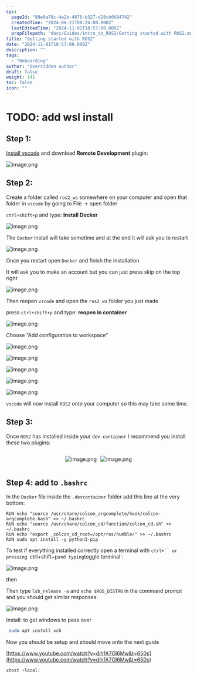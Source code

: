 ```yaml
---
sys:
  pageId: "89e0a78c-4e2b-4070-b327-d28cb0694742"
  createdTime: "2024-08-21T00:24:00.000Z"
  lastEditedTime: "2024-11-01T18:57:00.000Z"
  propFilepath: "docs/Guides/intro_to_ROS2/Getting started with ROS2.md"
title: "Getting started with ROS2"
date: "2024-11-01T18:57:00.000Z"
description: ""
tags:
  - "Onboarding"
author: "Overridden author"
draft: false
weight: 141
toc: false
icon: ""
---
```


# TODO: add wsl install

## Step 1:

[Install vscode](https://code.visualstudio.com/download) and download **Remote Development** plugin:

![image.png](https://prod-files-secure.s3.us-west-2.amazonaws.com/d518164a-d88e-44d1-a4ee-3adb3bd8bce0/efb52993-1881-4a40-b95e-6f020334f022/image.png?X-Amz-Algorithm=AWS4-HMAC-SHA256&X-Amz-Content-Sha256=UNSIGNED-PAYLOAD&X-Amz-Credential=ASIAZI2LB466QXTEVYME%2F20250228%2Fus-west-2%2Fs3%2Faws4_request&X-Amz-Date=20250228T140745Z&X-Amz-Expires=3600&X-Amz-Security-Token=IQoJb3JpZ2luX2VjEFYaCXVzLXdlc3QtMiJHMEUCIQCpCPp2oo7%2BJJz3sslYKazfOQg6Qe9vSZZQJ1qdRepWjgIgfoZZkkhUmnGoPMhZeyMUtysUvpFQ6b67Ia18p0UIn6wqiAQIjv%2F%2F%2F%2F%2F%2F%2F%2F%2F%2FARAAGgw2Mzc0MjMxODM4MDUiDE%2BIgE84fF2T68ZxiyrcA0Vy7ocuZE7cnBrREK3sW6O94eCJLIItFf5oZT5MBJ1q8Hl9sxbwFslU8Z2RaSfuCccJZxdlKCoUs8PhDPKV54Byl2RsZHxXFBKy3RTa6VqCAvtq5bfKNvVg4najVP%2FcqJlBU1AjjtYpTvfLSOMcxVXExY6t%2Fe7%2Fr6N2t3nwNBLkJq%2FI6Seou1DxmMoqUmR39mMh9xgikPpPi8nEO4k6TBmqTCF8fwPPIaR7pBGxnYp0qLqopUqH2GZK79HpDHEaUdI8RH6z6cizeArp4wauz%2BDgVWXwQlIFH%2F16y4WUz8YeRGcksKB7DI%2FkoHFENT4BRqYlF7HeUIhshKmL0uXaGVRpwnHf%2BD%2FVrSPWkHnoU%2FjpgiEFIFHTvivjE%2BMrc%2BoyVjfoDdxRkbSfJf1HSea5q0zXKnhQpHKy8AKLEi9P1TRIYRW9SALOVUG%2BePe6m95Jv4J1ULcgJQTlmSTeT%2FF%2FFiQ3ypQ%2BKyMj21SPOZqEY%2Fs3MhdKAECUMjSeI8G637JbskxBq%2BSP2f%2FKqvHM%2BSgu%2FH8yXNoDe%2F%2FyMjPT6lIGt%2F%2FD%2B69faIrHcOT%2B4KGlt7EC7%2F4w2lKpZP%2BSaGAxyyvdVEROerrg8TjTcBn1raviIweOu%2B2sgswJBhjHXu9xMLvvhr4GOqUBbtGTp%2B30ZidkX9zaTdbV481StxET8l2kT5jm7LCwXFRIP9FnZXGb0UEOlooyF7HIIw3o2A7nF4hjzt88d%2FebA1Oa3WL8NWzhg0OisFxSqecMvfbVBDxMrhiv1o3V5KlNB5lp%2BAaTnQ5%2FdryUMkdeRhoNx9Y2mMXo2t8lAOf9zVCnHm3%2FbFn2QhdCWBtpTJ%2BNte5gMdN8hsEnv8XeuOneXi08r%2FZc&X-Amz-Signature=5bec904a0b2e70cec3e9f91390dfec7ae3cc51190a010116333f78a0d5e8f8d7&X-Amz-SignedHeaders=host&x-id=GetObject)

## Step 2:

Create a folder called `ros2_ws` somewhere on your computer and open that folder in `vscode` by going to File → open folder 

`ctrl+shift+p` and type: **Install Docker**

![image.png](https://prod-files-secure.s3.us-west-2.amazonaws.com/d518164a-d88e-44d1-a4ee-3adb3bd8bce0/2269dc0e-1cd5-47ff-bceb-c04ad9b2eab0/image.png?X-Amz-Algorithm=AWS4-HMAC-SHA256&X-Amz-Content-Sha256=UNSIGNED-PAYLOAD&X-Amz-Credential=ASIAZI2LB466QXTEVYME%2F20250228%2Fus-west-2%2Fs3%2Faws4_request&X-Amz-Date=20250228T140745Z&X-Amz-Expires=3600&X-Amz-Security-Token=IQoJb3JpZ2luX2VjEFYaCXVzLXdlc3QtMiJHMEUCIQCpCPp2oo7%2BJJz3sslYKazfOQg6Qe9vSZZQJ1qdRepWjgIgfoZZkkhUmnGoPMhZeyMUtysUvpFQ6b67Ia18p0UIn6wqiAQIjv%2F%2F%2F%2F%2F%2F%2F%2F%2F%2FARAAGgw2Mzc0MjMxODM4MDUiDE%2BIgE84fF2T68ZxiyrcA0Vy7ocuZE7cnBrREK3sW6O94eCJLIItFf5oZT5MBJ1q8Hl9sxbwFslU8Z2RaSfuCccJZxdlKCoUs8PhDPKV54Byl2RsZHxXFBKy3RTa6VqCAvtq5bfKNvVg4najVP%2FcqJlBU1AjjtYpTvfLSOMcxVXExY6t%2Fe7%2Fr6N2t3nwNBLkJq%2FI6Seou1DxmMoqUmR39mMh9xgikPpPi8nEO4k6TBmqTCF8fwPPIaR7pBGxnYp0qLqopUqH2GZK79HpDHEaUdI8RH6z6cizeArp4wauz%2BDgVWXwQlIFH%2F16y4WUz8YeRGcksKB7DI%2FkoHFENT4BRqYlF7HeUIhshKmL0uXaGVRpwnHf%2BD%2FVrSPWkHnoU%2FjpgiEFIFHTvivjE%2BMrc%2BoyVjfoDdxRkbSfJf1HSea5q0zXKnhQpHKy8AKLEi9P1TRIYRW9SALOVUG%2BePe6m95Jv4J1ULcgJQTlmSTeT%2FF%2FFiQ3ypQ%2BKyMj21SPOZqEY%2Fs3MhdKAECUMjSeI8G637JbskxBq%2BSP2f%2FKqvHM%2BSgu%2FH8yXNoDe%2F%2FyMjPT6lIGt%2F%2FD%2B69faIrHcOT%2B4KGlt7EC7%2F4w2lKpZP%2BSaGAxyyvdVEROerrg8TjTcBn1raviIweOu%2B2sgswJBhjHXu9xMLvvhr4GOqUBbtGTp%2B30ZidkX9zaTdbV481StxET8l2kT5jm7LCwXFRIP9FnZXGb0UEOlooyF7HIIw3o2A7nF4hjzt88d%2FebA1Oa3WL8NWzhg0OisFxSqecMvfbVBDxMrhiv1o3V5KlNB5lp%2BAaTnQ5%2FdryUMkdeRhoNx9Y2mMXo2t8lAOf9zVCnHm3%2FbFn2QhdCWBtpTJ%2BNte5gMdN8hsEnv8XeuOneXi08r%2FZc&X-Amz-Signature=da4aa64c3adf59d1e57577946634f5644470486c077545afd1f709458be8b4e8&X-Amz-SignedHeaders=host&x-id=GetObject)

The `Docker` install will take sometime and at the end it will ask you to restart

![image.png](https://prod-files-secure.s3.us-west-2.amazonaws.com/d518164a-d88e-44d1-a4ee-3adb3bd8bce0/ed233f78-be33-4b1f-b89c-9c346c0e961e/image.png?X-Amz-Algorithm=AWS4-HMAC-SHA256&X-Amz-Content-Sha256=UNSIGNED-PAYLOAD&X-Amz-Credential=ASIAZI2LB466QXTEVYME%2F20250228%2Fus-west-2%2Fs3%2Faws4_request&X-Amz-Date=20250228T140745Z&X-Amz-Expires=3600&X-Amz-Security-Token=IQoJb3JpZ2luX2VjEFYaCXVzLXdlc3QtMiJHMEUCIQCpCPp2oo7%2BJJz3sslYKazfOQg6Qe9vSZZQJ1qdRepWjgIgfoZZkkhUmnGoPMhZeyMUtysUvpFQ6b67Ia18p0UIn6wqiAQIjv%2F%2F%2F%2F%2F%2F%2F%2F%2F%2FARAAGgw2Mzc0MjMxODM4MDUiDE%2BIgE84fF2T68ZxiyrcA0Vy7ocuZE7cnBrREK3sW6O94eCJLIItFf5oZT5MBJ1q8Hl9sxbwFslU8Z2RaSfuCccJZxdlKCoUs8PhDPKV54Byl2RsZHxXFBKy3RTa6VqCAvtq5bfKNvVg4najVP%2FcqJlBU1AjjtYpTvfLSOMcxVXExY6t%2Fe7%2Fr6N2t3nwNBLkJq%2FI6Seou1DxmMoqUmR39mMh9xgikPpPi8nEO4k6TBmqTCF8fwPPIaR7pBGxnYp0qLqopUqH2GZK79HpDHEaUdI8RH6z6cizeArp4wauz%2BDgVWXwQlIFH%2F16y4WUz8YeRGcksKB7DI%2FkoHFENT4BRqYlF7HeUIhshKmL0uXaGVRpwnHf%2BD%2FVrSPWkHnoU%2FjpgiEFIFHTvivjE%2BMrc%2BoyVjfoDdxRkbSfJf1HSea5q0zXKnhQpHKy8AKLEi9P1TRIYRW9SALOVUG%2BePe6m95Jv4J1ULcgJQTlmSTeT%2FF%2FFiQ3ypQ%2BKyMj21SPOZqEY%2Fs3MhdKAECUMjSeI8G637JbskxBq%2BSP2f%2FKqvHM%2BSgu%2FH8yXNoDe%2F%2FyMjPT6lIGt%2F%2FD%2B69faIrHcOT%2B4KGlt7EC7%2F4w2lKpZP%2BSaGAxyyvdVEROerrg8TjTcBn1raviIweOu%2B2sgswJBhjHXu9xMLvvhr4GOqUBbtGTp%2B30ZidkX9zaTdbV481StxET8l2kT5jm7LCwXFRIP9FnZXGb0UEOlooyF7HIIw3o2A7nF4hjzt88d%2FebA1Oa3WL8NWzhg0OisFxSqecMvfbVBDxMrhiv1o3V5KlNB5lp%2BAaTnQ5%2FdryUMkdeRhoNx9Y2mMXo2t8lAOf9zVCnHm3%2FbFn2QhdCWBtpTJ%2BNte5gMdN8hsEnv8XeuOneXi08r%2FZc&X-Amz-Signature=a7a5a8c544cff1b8c90499881b2107582ae6cfb4420701903baa9167f898187e&X-Amz-SignedHeaders=host&x-id=GetObject)

Once you restart open `Docker` and finish the installation

It will ask you to make an account but you can just press skip on the top right

![image.png](https://prod-files-secure.s3.us-west-2.amazonaws.com/d518164a-d88e-44d1-a4ee-3adb3bd8bce0/21010ad9-1659-4fd9-9f59-9932a09b2a3d/image.png?X-Amz-Algorithm=AWS4-HMAC-SHA256&X-Amz-Content-Sha256=UNSIGNED-PAYLOAD&X-Amz-Credential=ASIAZI2LB466QXTEVYME%2F20250228%2Fus-west-2%2Fs3%2Faws4_request&X-Amz-Date=20250228T140745Z&X-Amz-Expires=3600&X-Amz-Security-Token=IQoJb3JpZ2luX2VjEFYaCXVzLXdlc3QtMiJHMEUCIQCpCPp2oo7%2BJJz3sslYKazfOQg6Qe9vSZZQJ1qdRepWjgIgfoZZkkhUmnGoPMhZeyMUtysUvpFQ6b67Ia18p0UIn6wqiAQIjv%2F%2F%2F%2F%2F%2F%2F%2F%2F%2FARAAGgw2Mzc0MjMxODM4MDUiDE%2BIgE84fF2T68ZxiyrcA0Vy7ocuZE7cnBrREK3sW6O94eCJLIItFf5oZT5MBJ1q8Hl9sxbwFslU8Z2RaSfuCccJZxdlKCoUs8PhDPKV54Byl2RsZHxXFBKy3RTa6VqCAvtq5bfKNvVg4najVP%2FcqJlBU1AjjtYpTvfLSOMcxVXExY6t%2Fe7%2Fr6N2t3nwNBLkJq%2FI6Seou1DxmMoqUmR39mMh9xgikPpPi8nEO4k6TBmqTCF8fwPPIaR7pBGxnYp0qLqopUqH2GZK79HpDHEaUdI8RH6z6cizeArp4wauz%2BDgVWXwQlIFH%2F16y4WUz8YeRGcksKB7DI%2FkoHFENT4BRqYlF7HeUIhshKmL0uXaGVRpwnHf%2BD%2FVrSPWkHnoU%2FjpgiEFIFHTvivjE%2BMrc%2BoyVjfoDdxRkbSfJf1HSea5q0zXKnhQpHKy8AKLEi9P1TRIYRW9SALOVUG%2BePe6m95Jv4J1ULcgJQTlmSTeT%2FF%2FFiQ3ypQ%2BKyMj21SPOZqEY%2Fs3MhdKAECUMjSeI8G637JbskxBq%2BSP2f%2FKqvHM%2BSgu%2FH8yXNoDe%2F%2FyMjPT6lIGt%2F%2FD%2B69faIrHcOT%2B4KGlt7EC7%2F4w2lKpZP%2BSaGAxyyvdVEROerrg8TjTcBn1raviIweOu%2B2sgswJBhjHXu9xMLvvhr4GOqUBbtGTp%2B30ZidkX9zaTdbV481StxET8l2kT5jm7LCwXFRIP9FnZXGb0UEOlooyF7HIIw3o2A7nF4hjzt88d%2FebA1Oa3WL8NWzhg0OisFxSqecMvfbVBDxMrhiv1o3V5KlNB5lp%2BAaTnQ5%2FdryUMkdeRhoNx9Y2mMXo2t8lAOf9zVCnHm3%2FbFn2QhdCWBtpTJ%2BNte5gMdN8hsEnv8XeuOneXi08r%2FZc&X-Amz-Signature=6999371d8243ab12379edc13d7c194b7bcc681825f85fe87fd150eec45cbcde5&X-Amz-SignedHeaders=host&x-id=GetObject)

Then reopen `vscode` and open the `ros2_ws` folder you just made

press `ctrl+shift+p` and type: **reopen in container**

![image.png](https://prod-files-secure.s3.us-west-2.amazonaws.com/d518164a-d88e-44d1-a4ee-3adb3bd8bce0/4e93b8c2-41ad-488c-8095-c74205196118/image.png?X-Amz-Algorithm=AWS4-HMAC-SHA256&X-Amz-Content-Sha256=UNSIGNED-PAYLOAD&X-Amz-Credential=ASIAZI2LB466QXTEVYME%2F20250228%2Fus-west-2%2Fs3%2Faws4_request&X-Amz-Date=20250228T140745Z&X-Amz-Expires=3600&X-Amz-Security-Token=IQoJb3JpZ2luX2VjEFYaCXVzLXdlc3QtMiJHMEUCIQCpCPp2oo7%2BJJz3sslYKazfOQg6Qe9vSZZQJ1qdRepWjgIgfoZZkkhUmnGoPMhZeyMUtysUvpFQ6b67Ia18p0UIn6wqiAQIjv%2F%2F%2F%2F%2F%2F%2F%2F%2F%2FARAAGgw2Mzc0MjMxODM4MDUiDE%2BIgE84fF2T68ZxiyrcA0Vy7ocuZE7cnBrREK3sW6O94eCJLIItFf5oZT5MBJ1q8Hl9sxbwFslU8Z2RaSfuCccJZxdlKCoUs8PhDPKV54Byl2RsZHxXFBKy3RTa6VqCAvtq5bfKNvVg4najVP%2FcqJlBU1AjjtYpTvfLSOMcxVXExY6t%2Fe7%2Fr6N2t3nwNBLkJq%2FI6Seou1DxmMoqUmR39mMh9xgikPpPi8nEO4k6TBmqTCF8fwPPIaR7pBGxnYp0qLqopUqH2GZK79HpDHEaUdI8RH6z6cizeArp4wauz%2BDgVWXwQlIFH%2F16y4WUz8YeRGcksKB7DI%2FkoHFENT4BRqYlF7HeUIhshKmL0uXaGVRpwnHf%2BD%2FVrSPWkHnoU%2FjpgiEFIFHTvivjE%2BMrc%2BoyVjfoDdxRkbSfJf1HSea5q0zXKnhQpHKy8AKLEi9P1TRIYRW9SALOVUG%2BePe6m95Jv4J1ULcgJQTlmSTeT%2FF%2FFiQ3ypQ%2BKyMj21SPOZqEY%2Fs3MhdKAECUMjSeI8G637JbskxBq%2BSP2f%2FKqvHM%2BSgu%2FH8yXNoDe%2F%2FyMjPT6lIGt%2F%2FD%2B69faIrHcOT%2B4KGlt7EC7%2F4w2lKpZP%2BSaGAxyyvdVEROerrg8TjTcBn1raviIweOu%2B2sgswJBhjHXu9xMLvvhr4GOqUBbtGTp%2B30ZidkX9zaTdbV481StxET8l2kT5jm7LCwXFRIP9FnZXGb0UEOlooyF7HIIw3o2A7nF4hjzt88d%2FebA1Oa3WL8NWzhg0OisFxSqecMvfbVBDxMrhiv1o3V5KlNB5lp%2BAaTnQ5%2FdryUMkdeRhoNx9Y2mMXo2t8lAOf9zVCnHm3%2FbFn2QhdCWBtpTJ%2BNte5gMdN8hsEnv8XeuOneXi08r%2FZc&X-Amz-Signature=554ccbeb96277c2f93c5bc42974fe166f6df33c417e060213e6a68406dddccdd&X-Amz-SignedHeaders=host&x-id=GetObject)

Choose “Add configuration to workspace”

![image.png](https://prod-files-secure.s3.us-west-2.amazonaws.com/d518164a-d88e-44d1-a4ee-3adb3bd8bce0/9560b282-5060-4989-ba37-97e7b2c22476/image.png?X-Amz-Algorithm=AWS4-HMAC-SHA256&X-Amz-Content-Sha256=UNSIGNED-PAYLOAD&X-Amz-Credential=ASIAZI2LB466QXTEVYME%2F20250228%2Fus-west-2%2Fs3%2Faws4_request&X-Amz-Date=20250228T140745Z&X-Amz-Expires=3600&X-Amz-Security-Token=IQoJb3JpZ2luX2VjEFYaCXVzLXdlc3QtMiJHMEUCIQCpCPp2oo7%2BJJz3sslYKazfOQg6Qe9vSZZQJ1qdRepWjgIgfoZZkkhUmnGoPMhZeyMUtysUvpFQ6b67Ia18p0UIn6wqiAQIjv%2F%2F%2F%2F%2F%2F%2F%2F%2F%2FARAAGgw2Mzc0MjMxODM4MDUiDE%2BIgE84fF2T68ZxiyrcA0Vy7ocuZE7cnBrREK3sW6O94eCJLIItFf5oZT5MBJ1q8Hl9sxbwFslU8Z2RaSfuCccJZxdlKCoUs8PhDPKV54Byl2RsZHxXFBKy3RTa6VqCAvtq5bfKNvVg4najVP%2FcqJlBU1AjjtYpTvfLSOMcxVXExY6t%2Fe7%2Fr6N2t3nwNBLkJq%2FI6Seou1DxmMoqUmR39mMh9xgikPpPi8nEO4k6TBmqTCF8fwPPIaR7pBGxnYp0qLqopUqH2GZK79HpDHEaUdI8RH6z6cizeArp4wauz%2BDgVWXwQlIFH%2F16y4WUz8YeRGcksKB7DI%2FkoHFENT4BRqYlF7HeUIhshKmL0uXaGVRpwnHf%2BD%2FVrSPWkHnoU%2FjpgiEFIFHTvivjE%2BMrc%2BoyVjfoDdxRkbSfJf1HSea5q0zXKnhQpHKy8AKLEi9P1TRIYRW9SALOVUG%2BePe6m95Jv4J1ULcgJQTlmSTeT%2FF%2FFiQ3ypQ%2BKyMj21SPOZqEY%2Fs3MhdKAECUMjSeI8G637JbskxBq%2BSP2f%2FKqvHM%2BSgu%2FH8yXNoDe%2F%2FyMjPT6lIGt%2F%2FD%2B69faIrHcOT%2B4KGlt7EC7%2F4w2lKpZP%2BSaGAxyyvdVEROerrg8TjTcBn1raviIweOu%2B2sgswJBhjHXu9xMLvvhr4GOqUBbtGTp%2B30ZidkX9zaTdbV481StxET8l2kT5jm7LCwXFRIP9FnZXGb0UEOlooyF7HIIw3o2A7nF4hjzt88d%2FebA1Oa3WL8NWzhg0OisFxSqecMvfbVBDxMrhiv1o3V5KlNB5lp%2BAaTnQ5%2FdryUMkdeRhoNx9Y2mMXo2t8lAOf9zVCnHm3%2FbFn2QhdCWBtpTJ%2BNte5gMdN8hsEnv8XeuOneXi08r%2FZc&X-Amz-Signature=152a0e285a74799149b8df63884b6cc786d0d0f8b406022b09e7330b180696cd&X-Amz-SignedHeaders=host&x-id=GetObject)

![image.png](https://prod-files-secure.s3.us-west-2.amazonaws.com/d518164a-d88e-44d1-a4ee-3adb3bd8bce0/2ee63f81-886b-48e8-a553-dc6e5eac99e4/image.png?X-Amz-Algorithm=AWS4-HMAC-SHA256&X-Amz-Content-Sha256=UNSIGNED-PAYLOAD&X-Amz-Credential=ASIAZI2LB466QXTEVYME%2F20250228%2Fus-west-2%2Fs3%2Faws4_request&X-Amz-Date=20250228T140745Z&X-Amz-Expires=3600&X-Amz-Security-Token=IQoJb3JpZ2luX2VjEFYaCXVzLXdlc3QtMiJHMEUCIQCpCPp2oo7%2BJJz3sslYKazfOQg6Qe9vSZZQJ1qdRepWjgIgfoZZkkhUmnGoPMhZeyMUtysUvpFQ6b67Ia18p0UIn6wqiAQIjv%2F%2F%2F%2F%2F%2F%2F%2F%2F%2FARAAGgw2Mzc0MjMxODM4MDUiDE%2BIgE84fF2T68ZxiyrcA0Vy7ocuZE7cnBrREK3sW6O94eCJLIItFf5oZT5MBJ1q8Hl9sxbwFslU8Z2RaSfuCccJZxdlKCoUs8PhDPKV54Byl2RsZHxXFBKy3RTa6VqCAvtq5bfKNvVg4najVP%2FcqJlBU1AjjtYpTvfLSOMcxVXExY6t%2Fe7%2Fr6N2t3nwNBLkJq%2FI6Seou1DxmMoqUmR39mMh9xgikPpPi8nEO4k6TBmqTCF8fwPPIaR7pBGxnYp0qLqopUqH2GZK79HpDHEaUdI8RH6z6cizeArp4wauz%2BDgVWXwQlIFH%2F16y4WUz8YeRGcksKB7DI%2FkoHFENT4BRqYlF7HeUIhshKmL0uXaGVRpwnHf%2BD%2FVrSPWkHnoU%2FjpgiEFIFHTvivjE%2BMrc%2BoyVjfoDdxRkbSfJf1HSea5q0zXKnhQpHKy8AKLEi9P1TRIYRW9SALOVUG%2BePe6m95Jv4J1ULcgJQTlmSTeT%2FF%2FFiQ3ypQ%2BKyMj21SPOZqEY%2Fs3MhdKAECUMjSeI8G637JbskxBq%2BSP2f%2FKqvHM%2BSgu%2FH8yXNoDe%2F%2FyMjPT6lIGt%2F%2FD%2B69faIrHcOT%2B4KGlt7EC7%2F4w2lKpZP%2BSaGAxyyvdVEROerrg8TjTcBn1raviIweOu%2B2sgswJBhjHXu9xMLvvhr4GOqUBbtGTp%2B30ZidkX9zaTdbV481StxET8l2kT5jm7LCwXFRIP9FnZXGb0UEOlooyF7HIIw3o2A7nF4hjzt88d%2FebA1Oa3WL8NWzhg0OisFxSqecMvfbVBDxMrhiv1o3V5KlNB5lp%2BAaTnQ5%2FdryUMkdeRhoNx9Y2mMXo2t8lAOf9zVCnHm3%2FbFn2QhdCWBtpTJ%2BNte5gMdN8hsEnv8XeuOneXi08r%2FZc&X-Amz-Signature=5d86afe25347e086f58a2015754dd36b78633371608e19ae6bf9487c76ccd57d&X-Amz-SignedHeaders=host&x-id=GetObject)

![image.png](https://prod-files-secure.s3.us-west-2.amazonaws.com/d518164a-d88e-44d1-a4ee-3adb3bd8bce0/ae1580b2-b048-407e-aed9-b584224a7a04/image.png?X-Amz-Algorithm=AWS4-HMAC-SHA256&X-Amz-Content-Sha256=UNSIGNED-PAYLOAD&X-Amz-Credential=ASIAZI2LB466QXTEVYME%2F20250228%2Fus-west-2%2Fs3%2Faws4_request&X-Amz-Date=20250228T140745Z&X-Amz-Expires=3600&X-Amz-Security-Token=IQoJb3JpZ2luX2VjEFYaCXVzLXdlc3QtMiJHMEUCIQCpCPp2oo7%2BJJz3sslYKazfOQg6Qe9vSZZQJ1qdRepWjgIgfoZZkkhUmnGoPMhZeyMUtysUvpFQ6b67Ia18p0UIn6wqiAQIjv%2F%2F%2F%2F%2F%2F%2F%2F%2F%2FARAAGgw2Mzc0MjMxODM4MDUiDE%2BIgE84fF2T68ZxiyrcA0Vy7ocuZE7cnBrREK3sW6O94eCJLIItFf5oZT5MBJ1q8Hl9sxbwFslU8Z2RaSfuCccJZxdlKCoUs8PhDPKV54Byl2RsZHxXFBKy3RTa6VqCAvtq5bfKNvVg4najVP%2FcqJlBU1AjjtYpTvfLSOMcxVXExY6t%2Fe7%2Fr6N2t3nwNBLkJq%2FI6Seou1DxmMoqUmR39mMh9xgikPpPi8nEO4k6TBmqTCF8fwPPIaR7pBGxnYp0qLqopUqH2GZK79HpDHEaUdI8RH6z6cizeArp4wauz%2BDgVWXwQlIFH%2F16y4WUz8YeRGcksKB7DI%2FkoHFENT4BRqYlF7HeUIhshKmL0uXaGVRpwnHf%2BD%2FVrSPWkHnoU%2FjpgiEFIFHTvivjE%2BMrc%2BoyVjfoDdxRkbSfJf1HSea5q0zXKnhQpHKy8AKLEi9P1TRIYRW9SALOVUG%2BePe6m95Jv4J1ULcgJQTlmSTeT%2FF%2FFiQ3ypQ%2BKyMj21SPOZqEY%2Fs3MhdKAECUMjSeI8G637JbskxBq%2BSP2f%2FKqvHM%2BSgu%2FH8yXNoDe%2F%2FyMjPT6lIGt%2F%2FD%2B69faIrHcOT%2B4KGlt7EC7%2F4w2lKpZP%2BSaGAxyyvdVEROerrg8TjTcBn1raviIweOu%2B2sgswJBhjHXu9xMLvvhr4GOqUBbtGTp%2B30ZidkX9zaTdbV481StxET8l2kT5jm7LCwXFRIP9FnZXGb0UEOlooyF7HIIw3o2A7nF4hjzt88d%2FebA1Oa3WL8NWzhg0OisFxSqecMvfbVBDxMrhiv1o3V5KlNB5lp%2BAaTnQ5%2FdryUMkdeRhoNx9Y2mMXo2t8lAOf9zVCnHm3%2FbFn2QhdCWBtpTJ%2BNte5gMdN8hsEnv8XeuOneXi08r%2FZc&X-Amz-Signature=d511a4619d91526229d47dc67af41eed45c892d460beec5562276aeb98aee118&X-Amz-SignedHeaders=host&x-id=GetObject)

![image.png](https://prod-files-secure.s3.us-west-2.amazonaws.com/d518164a-d88e-44d1-a4ee-3adb3bd8bce0/53255b28-f75e-430f-b9e3-c0ac8577e42b/image.png?X-Amz-Algorithm=AWS4-HMAC-SHA256&X-Amz-Content-Sha256=UNSIGNED-PAYLOAD&X-Amz-Credential=ASIAZI2LB466QXTEVYME%2F20250228%2Fus-west-2%2Fs3%2Faws4_request&X-Amz-Date=20250228T140745Z&X-Amz-Expires=3600&X-Amz-Security-Token=IQoJb3JpZ2luX2VjEFYaCXVzLXdlc3QtMiJHMEUCIQCpCPp2oo7%2BJJz3sslYKazfOQg6Qe9vSZZQJ1qdRepWjgIgfoZZkkhUmnGoPMhZeyMUtysUvpFQ6b67Ia18p0UIn6wqiAQIjv%2F%2F%2F%2F%2F%2F%2F%2F%2F%2FARAAGgw2Mzc0MjMxODM4MDUiDE%2BIgE84fF2T68ZxiyrcA0Vy7ocuZE7cnBrREK3sW6O94eCJLIItFf5oZT5MBJ1q8Hl9sxbwFslU8Z2RaSfuCccJZxdlKCoUs8PhDPKV54Byl2RsZHxXFBKy3RTa6VqCAvtq5bfKNvVg4najVP%2FcqJlBU1AjjtYpTvfLSOMcxVXExY6t%2Fe7%2Fr6N2t3nwNBLkJq%2FI6Seou1DxmMoqUmR39mMh9xgikPpPi8nEO4k6TBmqTCF8fwPPIaR7pBGxnYp0qLqopUqH2GZK79HpDHEaUdI8RH6z6cizeArp4wauz%2BDgVWXwQlIFH%2F16y4WUz8YeRGcksKB7DI%2FkoHFENT4BRqYlF7HeUIhshKmL0uXaGVRpwnHf%2BD%2FVrSPWkHnoU%2FjpgiEFIFHTvivjE%2BMrc%2BoyVjfoDdxRkbSfJf1HSea5q0zXKnhQpHKy8AKLEi9P1TRIYRW9SALOVUG%2BePe6m95Jv4J1ULcgJQTlmSTeT%2FF%2FFiQ3ypQ%2BKyMj21SPOZqEY%2Fs3MhdKAECUMjSeI8G637JbskxBq%2BSP2f%2FKqvHM%2BSgu%2FH8yXNoDe%2F%2FyMjPT6lIGt%2F%2FD%2B69faIrHcOT%2B4KGlt7EC7%2F4w2lKpZP%2BSaGAxyyvdVEROerrg8TjTcBn1raviIweOu%2B2sgswJBhjHXu9xMLvvhr4GOqUBbtGTp%2B30ZidkX9zaTdbV481StxET8l2kT5jm7LCwXFRIP9FnZXGb0UEOlooyF7HIIw3o2A7nF4hjzt88d%2FebA1Oa3WL8NWzhg0OisFxSqecMvfbVBDxMrhiv1o3V5KlNB5lp%2BAaTnQ5%2FdryUMkdeRhoNx9Y2mMXo2t8lAOf9zVCnHm3%2FbFn2QhdCWBtpTJ%2BNte5gMdN8hsEnv8XeuOneXi08r%2FZc&X-Amz-Signature=1e62776861271c47ff9516c6276f14507a97071ff5ca34c126791b10e1e64b3a&X-Amz-SignedHeaders=host&x-id=GetObject)

![image.png](https://prod-files-secure.s3.us-west-2.amazonaws.com/d518164a-d88e-44d1-a4ee-3adb3bd8bce0/7c562767-5af9-4ffb-97d1-327bcdf4ee00/image.png?X-Amz-Algorithm=AWS4-HMAC-SHA256&X-Amz-Content-Sha256=UNSIGNED-PAYLOAD&X-Amz-Credential=ASIAZI2LB466QXTEVYME%2F20250228%2Fus-west-2%2Fs3%2Faws4_request&X-Amz-Date=20250228T140745Z&X-Amz-Expires=3600&X-Amz-Security-Token=IQoJb3JpZ2luX2VjEFYaCXVzLXdlc3QtMiJHMEUCIQCpCPp2oo7%2BJJz3sslYKazfOQg6Qe9vSZZQJ1qdRepWjgIgfoZZkkhUmnGoPMhZeyMUtysUvpFQ6b67Ia18p0UIn6wqiAQIjv%2F%2F%2F%2F%2F%2F%2F%2F%2F%2FARAAGgw2Mzc0MjMxODM4MDUiDE%2BIgE84fF2T68ZxiyrcA0Vy7ocuZE7cnBrREK3sW6O94eCJLIItFf5oZT5MBJ1q8Hl9sxbwFslU8Z2RaSfuCccJZxdlKCoUs8PhDPKV54Byl2RsZHxXFBKy3RTa6VqCAvtq5bfKNvVg4najVP%2FcqJlBU1AjjtYpTvfLSOMcxVXExY6t%2Fe7%2Fr6N2t3nwNBLkJq%2FI6Seou1DxmMoqUmR39mMh9xgikPpPi8nEO4k6TBmqTCF8fwPPIaR7pBGxnYp0qLqopUqH2GZK79HpDHEaUdI8RH6z6cizeArp4wauz%2BDgVWXwQlIFH%2F16y4WUz8YeRGcksKB7DI%2FkoHFENT4BRqYlF7HeUIhshKmL0uXaGVRpwnHf%2BD%2FVrSPWkHnoU%2FjpgiEFIFHTvivjE%2BMrc%2BoyVjfoDdxRkbSfJf1HSea5q0zXKnhQpHKy8AKLEi9P1TRIYRW9SALOVUG%2BePe6m95Jv4J1ULcgJQTlmSTeT%2FF%2FFiQ3ypQ%2BKyMj21SPOZqEY%2Fs3MhdKAECUMjSeI8G637JbskxBq%2BSP2f%2FKqvHM%2BSgu%2FH8yXNoDe%2F%2FyMjPT6lIGt%2F%2FD%2B69faIrHcOT%2B4KGlt7EC7%2F4w2lKpZP%2BSaGAxyyvdVEROerrg8TjTcBn1raviIweOu%2B2sgswJBhjHXu9xMLvvhr4GOqUBbtGTp%2B30ZidkX9zaTdbV481StxET8l2kT5jm7LCwXFRIP9FnZXGb0UEOlooyF7HIIw3o2A7nF4hjzt88d%2FebA1Oa3WL8NWzhg0OisFxSqecMvfbVBDxMrhiv1o3V5KlNB5lp%2BAaTnQ5%2FdryUMkdeRhoNx9Y2mMXo2t8lAOf9zVCnHm3%2FbFn2QhdCWBtpTJ%2BNte5gMdN8hsEnv8XeuOneXi08r%2FZc&X-Amz-Signature=b300f723eae62d1a47d084cb5b770674e6883d4ac6450940a766fb0f88d1131c&X-Amz-SignedHeaders=host&x-id=GetObject)

`vscode` will now install `ROS2` onto your computer so this may take some time.

## Step 3:

Once `ROS2` has installed inside your `dev-container` I recommend you install these two plugins:

<div style="display: flex;flex-direction: row; column-gap:10px; max-width: 630px;justify-content: center;">
<div>

![image.png](https://prod-files-secure.s3.us-west-2.amazonaws.com/d518164a-d88e-44d1-a4ee-3adb3bd8bce0/3fc3d550-5a54-4ba1-ba6b-faa01cdb7369/image.png?X-Amz-Algorithm=AWS4-HMAC-SHA256&X-Amz-Content-Sha256=UNSIGNED-PAYLOAD&X-Amz-Credential=ASIAZI2LB466XCIY3IGL%2F20250228%2Fus-west-2%2Fs3%2Faws4_request&X-Amz-Date=20250228T140754Z&X-Amz-Expires=3600&X-Amz-Security-Token=IQoJb3JpZ2luX2VjEFYaCXVzLXdlc3QtMiJHMEUCIQDUNIDc3VpZwImb4xj8VU5Sm8X5y6JQmaEkCldOHjBvXAIgFgGrb8lH3Bz3k0c7JVzy3LCMXLPFbnlpAyrRjqDokK0qiAQIjv%2F%2F%2F%2F%2F%2F%2F%2F%2F%2FARAAGgw2Mzc0MjMxODM4MDUiDMlLohUF40s%2BQSaEsCrcA0%2BBQ5v5ckm5uYTrYH812gtfFUG5MGG0jPtYJ6GJViSP1SPNCpsbB4jcIOZALrnmQNbfg7BQlcQQIb9Z76AbEhrS5eFR4RWiW6lc36ZZh9QaCz%2BsCJyTkzupmxazP3bco38UA1LbX%2BXy0IkenZiLcidsrB7SGUWx2X5FmFH%2FB1fKo%2F3OSPb7htKqVmd8wsycIzStc4rAwTooo3oW7Y4BA1eFoqgf3O7L%2FBFCbIQcjHgBgCss9ns9HDl4FNMbvqq2MpVFycL3gjP5QKiwpgv9KHcjbnYzNYIYoEqyTwmH6%2B26%2FrBMAkCKzPNtAX0XYwAmKGY2KsKmQJIVjd052FRFEw%2FvZk6FW%2BUAOpry1C6NmpuapKJ%2BA53A3BiiEOy6reDcCozn4YS1zqcF5s8c24gGB1YPgwf1Xy5JbRh%2F20%2BNv26pltr%2BLP6HdjnvfKrEejm5oKFibMtwc8qzTz5MS5i9B9gIRbdiyeSzFgiqftIcVormnaMxQBZ%2FTP0VIPGqT520x5iMAPIIBxCol%2Fl%2BEUs4ePBnpAypoaC4W%2BerpfE2gzd791sW%2BkToNyAh6QDm6I8zF%2FECwkuV0J4hxe7p8s5GDis2rd%2BI9J%2BrB%2BtA4dk2WwXa0ymCh2bWi2EfnQhtMMPvhr4GOqUBy1%2BM6dsArreVheY7p675j9ngbFySQGwUrfT2WztOdP3PF%2FKhUetZbEPLf7FF3bCv%2Fcif4XNXny0c5UrTKfRAmJaXrmMFnk38FFlStVVeU2Vu4PTtGQ2Jhm7C4E7En%2BOfoBeGa8HMmuBaINlhSlHZg2mPZL1hlFPnDSpXj0IgfeNFPKZzWCro7mHWGBjC3k2W2WYZDOkeNTq%2BIF0K2NziKcgogr5H&X-Amz-Signature=bf93d45d5d977c6a270e59fd998b9748708a2ca59028171e7240eea05b750d0a&X-Amz-SignedHeaders=host&x-id=GetObject)

</div>
<div>

![image.png](https://prod-files-secure.s3.us-west-2.amazonaws.com/d518164a-d88e-44d1-a4ee-3adb3bd8bce0/d994cc66-13c2-4093-a5a3-f84cf4601a82/image.png?X-Amz-Algorithm=AWS4-HMAC-SHA256&X-Amz-Content-Sha256=UNSIGNED-PAYLOAD&X-Amz-Credential=ASIAZI2LB466RKFZPY47%2F20250228%2Fus-west-2%2Fs3%2Faws4_request&X-Amz-Date=20250228T140754Z&X-Amz-Expires=3600&X-Amz-Security-Token=IQoJb3JpZ2luX2VjEFYaCXVzLXdlc3QtMiJIMEYCIQDBTFQ9D1nYSS9xjNHqNlQzRLW5e0vUmxIy84%2BUGeG1DwIhAIiXQul3Rc9oRbRDUlpM%2FJE9rkwZOgFEITBIi7enwPHNKogECI7%2F%2F%2F%2F%2F%2F%2F%2F%2F%2FwEQABoMNjM3NDIzMTgzODA1IgzhYWnrZJ8g2ZosNQgq3ANaAUCMH2WPQbbBGqaWaLWYQNSKvwsLhiAwB09m0JLi1ZQAExjBSMmjnYSg5roe%2FPWlmrj8B6yog5FTeF3YPWoEojc6oeDrl1BZ9P5xleLQ1Zth0Ila0bRoAkgYG0zuDqS8igabVyJLP6IFK0h1aU1IOtseLT%2FU%2BHF8w9Zu4qeCCyvNHEyoLmBzfkMy%2Bspl%2B04cdbUcbXzrN0UeIMsBCJfZvRC9UA%2FpFF1%2Bn4trjTCPYPgRIwnQgj%2Fc0K3ZIXyrNtA9D5sB2Sf1%2BOYfdSGHtp08cx9v25Xv5zPDfgsiEFJwWxkL8z%2F01CsvYtWM7L579%2FNflzR5SSnkgtY6D%2F1fvYlmpBQFd%2FH7WS3Hhxgjb1E86rap6SiMsBUP5zHQiXubKQ8GjUviaLHtpaguFS4LYsKaVnB0dQ8xcpQOr7pi7pHWWSe17%2FeYC9qq3mBNvuUIWf4JVysaETGacfFh47PT75y2V2Q84toSqhE2mFka45V%2FMtB%2Ba7%2FlzOnme4ea00rUMbWYpr9dkjfiFn04KHbjue3nBnAATXSGZRsJl9nBPEzBI9NHlyRAhKRlhvghYKqeZ36JGczH5uHmGE6Blt1ijHkQvU0OUik7aPVpWbqPMgif4TYRmTehG2qnQn%2FiPjDO74a%2BBjqkAYcpa25V15yQqKqBUwabW0J2EpWpSQY5yI7%2BsCKtns9PtYeHfbgfmyJ%2FQ6phe1QUO6BKSKnvIYCGrtFrvzW5TW%2B4oSSqEdYifk%2BfVW6kDCnebFcB7lJTu4jA%2BPdKNKaAx0icPECdgreJz9NbbD6uYJGwG6%2BhOmx1zmCdeyzvkIwHWgHvuWCIn%2BcWGhSjm7h2lZ1rtGSl5SEQEyxFbcE9MTsBkZ5A&X-Amz-Signature=9e8e85835302717d40d0c6a4a5b11fc710b672ed979695b67d41f3de0479eb5b&X-Amz-SignedHeaders=host&x-id=GetObject)

</div>
</div>

## Step 4: add to `.bashrc`

In the `Docker` file inside the `.devcontainer` folder add this line at the very bottom: 

```docker
RUN echo "source /usr/share/colcon_argcomplete/hook/colcon-argcomplete.bash" >> ~/.bashrc
RUN echo "source /usr/share/colcon_cd/function/colcon_cd.sh" >> ~/.bashrc
RUN echo "export _colcon_cd_root=/opt/ros/humble/" >> ~/.bashrc
RUN sudo apt install -y python3-pip 
```

To test if everything installed correctly open a terminal with `ctrl+`` or pressing `ctrl+shift+p` and typing `toggle terminal`:

![image.png](https://prod-files-secure.s3.us-west-2.amazonaws.com/d518164a-d88e-44d1-a4ee-3adb3bd8bce0/6a4943d8-b04e-4c02-9a58-775f3384d1a5/image.png?X-Amz-Algorithm=AWS4-HMAC-SHA256&X-Amz-Content-Sha256=UNSIGNED-PAYLOAD&X-Amz-Credential=ASIAZI2LB466QXTEVYME%2F20250228%2Fus-west-2%2Fs3%2Faws4_request&X-Amz-Date=20250228T140745Z&X-Amz-Expires=3600&X-Amz-Security-Token=IQoJb3JpZ2luX2VjEFYaCXVzLXdlc3QtMiJHMEUCIQCpCPp2oo7%2BJJz3sslYKazfOQg6Qe9vSZZQJ1qdRepWjgIgfoZZkkhUmnGoPMhZeyMUtysUvpFQ6b67Ia18p0UIn6wqiAQIjv%2F%2F%2F%2F%2F%2F%2F%2F%2F%2FARAAGgw2Mzc0MjMxODM4MDUiDE%2BIgE84fF2T68ZxiyrcA0Vy7ocuZE7cnBrREK3sW6O94eCJLIItFf5oZT5MBJ1q8Hl9sxbwFslU8Z2RaSfuCccJZxdlKCoUs8PhDPKV54Byl2RsZHxXFBKy3RTa6VqCAvtq5bfKNvVg4najVP%2FcqJlBU1AjjtYpTvfLSOMcxVXExY6t%2Fe7%2Fr6N2t3nwNBLkJq%2FI6Seou1DxmMoqUmR39mMh9xgikPpPi8nEO4k6TBmqTCF8fwPPIaR7pBGxnYp0qLqopUqH2GZK79HpDHEaUdI8RH6z6cizeArp4wauz%2BDgVWXwQlIFH%2F16y4WUz8YeRGcksKB7DI%2FkoHFENT4BRqYlF7HeUIhshKmL0uXaGVRpwnHf%2BD%2FVrSPWkHnoU%2FjpgiEFIFHTvivjE%2BMrc%2BoyVjfoDdxRkbSfJf1HSea5q0zXKnhQpHKy8AKLEi9P1TRIYRW9SALOVUG%2BePe6m95Jv4J1ULcgJQTlmSTeT%2FF%2FFiQ3ypQ%2BKyMj21SPOZqEY%2Fs3MhdKAECUMjSeI8G637JbskxBq%2BSP2f%2FKqvHM%2BSgu%2FH8yXNoDe%2F%2FyMjPT6lIGt%2F%2FD%2B69faIrHcOT%2B4KGlt7EC7%2F4w2lKpZP%2BSaGAxyyvdVEROerrg8TjTcBn1raviIweOu%2B2sgswJBhjHXu9xMLvvhr4GOqUBbtGTp%2B30ZidkX9zaTdbV481StxET8l2kT5jm7LCwXFRIP9FnZXGb0UEOlooyF7HIIw3o2A7nF4hjzt88d%2FebA1Oa3WL8NWzhg0OisFxSqecMvfbVBDxMrhiv1o3V5KlNB5lp%2BAaTnQ5%2FdryUMkdeRhoNx9Y2mMXo2t8lAOf9zVCnHm3%2FbFn2QhdCWBtpTJ%2BNte5gMdN8hsEnv8XeuOneXi08r%2FZc&X-Amz-Signature=d249ae713b6e144b0eac972e2d1bc85dd9d10d8a3c06d1e16104f757f7a4887d&X-Amz-SignedHeaders=host&x-id=GetObject)

then 

Then type `lsb_release -a` and `echo $ROS_DISTRO` in the command prompt and you should get similar responses:

![image.png](https://prod-files-secure.s3.us-west-2.amazonaws.com/d518164a-d88e-44d1-a4ee-3adb3bd8bce0/3e635dec-a805-4e85-8b9e-d000e5b71a4e/image.png?X-Amz-Algorithm=AWS4-HMAC-SHA256&X-Amz-Content-Sha256=UNSIGNED-PAYLOAD&X-Amz-Credential=ASIAZI2LB466QXTEVYME%2F20250228%2Fus-west-2%2Fs3%2Faws4_request&X-Amz-Date=20250228T140745Z&X-Amz-Expires=3600&X-Amz-Security-Token=IQoJb3JpZ2luX2VjEFYaCXVzLXdlc3QtMiJHMEUCIQCpCPp2oo7%2BJJz3sslYKazfOQg6Qe9vSZZQJ1qdRepWjgIgfoZZkkhUmnGoPMhZeyMUtysUvpFQ6b67Ia18p0UIn6wqiAQIjv%2F%2F%2F%2F%2F%2F%2F%2F%2F%2FARAAGgw2Mzc0MjMxODM4MDUiDE%2BIgE84fF2T68ZxiyrcA0Vy7ocuZE7cnBrREK3sW6O94eCJLIItFf5oZT5MBJ1q8Hl9sxbwFslU8Z2RaSfuCccJZxdlKCoUs8PhDPKV54Byl2RsZHxXFBKy3RTa6VqCAvtq5bfKNvVg4najVP%2FcqJlBU1AjjtYpTvfLSOMcxVXExY6t%2Fe7%2Fr6N2t3nwNBLkJq%2FI6Seou1DxmMoqUmR39mMh9xgikPpPi8nEO4k6TBmqTCF8fwPPIaR7pBGxnYp0qLqopUqH2GZK79HpDHEaUdI8RH6z6cizeArp4wauz%2BDgVWXwQlIFH%2F16y4WUz8YeRGcksKB7DI%2FkoHFENT4BRqYlF7HeUIhshKmL0uXaGVRpwnHf%2BD%2FVrSPWkHnoU%2FjpgiEFIFHTvivjE%2BMrc%2BoyVjfoDdxRkbSfJf1HSea5q0zXKnhQpHKy8AKLEi9P1TRIYRW9SALOVUG%2BePe6m95Jv4J1ULcgJQTlmSTeT%2FF%2FFiQ3ypQ%2BKyMj21SPOZqEY%2Fs3MhdKAECUMjSeI8G637JbskxBq%2BSP2f%2FKqvHM%2BSgu%2FH8yXNoDe%2F%2FyMjPT6lIGt%2F%2FD%2B69faIrHcOT%2B4KGlt7EC7%2F4w2lKpZP%2BSaGAxyyvdVEROerrg8TjTcBn1raviIweOu%2B2sgswJBhjHXu9xMLvvhr4GOqUBbtGTp%2B30ZidkX9zaTdbV481StxET8l2kT5jm7LCwXFRIP9FnZXGb0UEOlooyF7HIIw3o2A7nF4hjzt88d%2FebA1Oa3WL8NWzhg0OisFxSqecMvfbVBDxMrhiv1o3V5KlNB5lp%2BAaTnQ5%2FdryUMkdeRhoNx9Y2mMXo2t8lAOf9zVCnHm3%2FbFn2QhdCWBtpTJ%2BNte5gMdN8hsEnv8XeuOneXi08r%2FZc&X-Amz-Signature=53e2998942a0130fada322e746778f6d35248ec83362634b50be9d8824a727e2&X-Amz-SignedHeaders=host&x-id=GetObject)

Install:  to get windows to pass over

```bash
 sudo apt install xcb
```

Now you should be setup and should move onto the next guide 

[https://www.youtube.com/watch?v=dihfA7Ol6Mw&t=650s](https://www.youtube.com/watch?v=dihfA7Ol6Mw&t=650s)

```python
xhost +local:
```
